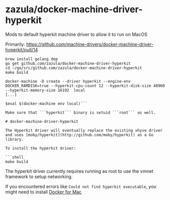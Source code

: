 # zazula/docker-machine-driver-hyperkit

Mods to default hyperkit machine driver to allow it to run on MacOS

Primarily: https://github.com/machine-drivers/docker-machine-driver-hyperkit/pull/14

```
brew install golang dep
go get github.com/zazula/docker-machine-driver-hyperkit
cd ~/go/src/github.com/zazula/docker-machine-driver-hyperkit
make build

docker-machine -D create --driver hyperkit --engine-env DOCKER_RAMDISK=true --hyperkit-cpu-count 12 --hyperkit-disk-size 40960 --hyperkit-memory-size 16192  local
[...]

$eval $(docker-machine env local)```

Make sure that ```hyperkit``` binary is setuid ```root``` as well.

# docker-machine-driver-hyperkit

The Hyperkit driver will eventually replace the existing xhyve driver and uses [moby/hyperkit](http://github.com/moby/hyperkit) as a Go library.

To install the hyperkit driver:

```shell
make build
```

The hyperkit driver currently requires running as root to use the vmnet framework to setup networking.

If you encountered errors like `Could not find hyperkit executable`, you might need to install [Docker for Mac](https://store.docker.com/editions/community/docker-ce-desktop-mac)
